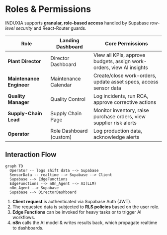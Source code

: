 # Roles & Permissions

INDUXIA supports **granular, role-based access** handled by Supabase *row-level security* and React-Router guards.

| Role | Landing Dashboard | Core Permissions |
|------|-------------------|------------------|
| **Plant Director** | Director Dashboard | View all KPIs, approve budgets, assign work-orders, view AI insights |
| **Maintenance Engineer** | Maintenance Calendar | Create/close work-orders, update asset specs, access sensor data |
| **Quality Manager** | Quality Control | Log incidents, run RCA, approve corrective actions |
| **Supply-Chain Lead** | Supply Chain Page | Monitor inventory, raise purchase orders, view supplier risk alerts |
| **Operator** | Role Dashboard (custom) | Log production data, acknowledge alerts |

## Interaction Flow

```mermaid
graph TD
  Operator -- logs shift data --> Supabase
  SensorData -- realtime --> Supabase --> Client
  Supabase --> EdgeFunctions
  EdgeFunctions --> n8n_Agent --> AI(LLM)
  n8n_Agent --> Supabase
  Supabase --> DirectorDashboard
```

1. **Client request** is authenticated via Supabase Auth (JWT).  
2. The requested data is subjected to **RLS policies** based on the user role.  
3. **Edge Functions** can be invoked for heavy tasks or to trigger AI workflows.  
4. **n8n** calls the AI model & writes results back, which propagate realtime to dashboards. 